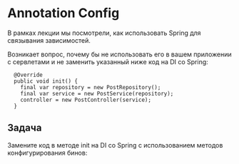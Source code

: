 # Annotation Config

В рамках лекции мы посмотрели, как использовать Spring для связывания зависимостей.

Возникает вопрос, почему бы не использовать его в вашем приложении с сервлетами и не заменить указанный ниже код на DI
со Spring:

      @Override
      public void init() {
        final var repository = new PostRepository();
        final var service = new PostService(repository);
        controller = new PostController(service);
      }

## Задача

Замените код в методе init на DI со Spring с использованием методов конфигурирования бинов:


